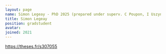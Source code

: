 ```yaml
---
layout: page
name: Simon Legeay - PhD 2025 (prepared under superv. C Poupon, I Uszynski)
title: Simon Legeay
position: gradstudent
avatar:
joined: 2021
---
```


<a class="external" target="_blank" href="https://theses.fr/s307055">https://theses.fr/s307055</a>
